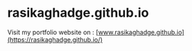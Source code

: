 # rasikaghadge.github.io
Visit my portfolio website on :
[www.rasikaghadge.github.io](https://rasikaghadge.github.io/)

